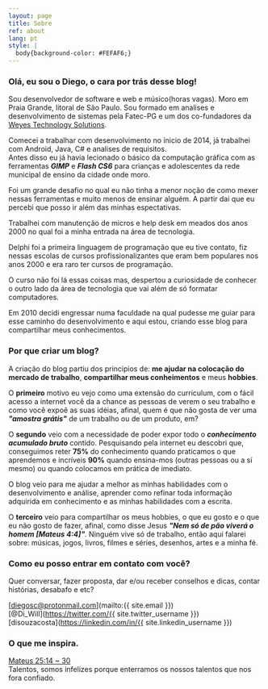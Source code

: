 ```yaml
---
layout: page
title: Sobre
ref: about
lang: pt
style: |
  body{background-color: #FEFAF6;}
---
```

### Olá, eu sou o **Diego**, o cara por trás desse blog!  

Sou desenvolvedor de software e web e músico(horas vagas). Moro em Praia Grande, litoral de São Paulo.
Sou formado em analises e desenvolvimento de sistemas pela Fatec-PG e um dos co-fundadores da [Weyes Technology Solutions](http://weyes.com.br/).

Comecei a trabalhar com desenvolvimento no ínicio de 2014, já trabalhei com Android, Java, C# e analises de requisitos.   
Antes disso eu já havia lecionado o básico da computação gráfica com as ferramentas ***GIMP*** e ***Flash CS6*** para crianças e adolescentes da rede municipal de ensino da cidade onde moro.

Foi um grande desafio no qual eu não tinha a menor noção de como mexer nessas ferramentas e muito menos de ensinar alguém. A partir dai que eu percebi que posso ir além das minhas espectativas.

Trabalhei com manutenção de micros e help desk em meados dos anos 2000 no qual foi a minha entrada na área de tecnologia.

Delphi foi a primeira linguagem de programação que eu tive contato, fiz nessas escolas de cursos profissionalizantes que eram bem populares nos anos 2000 e era raro ter cursos de programação.

O curso não foi lá essas coisas mas, despertou a curiosidade de conhecer o outro lado da área de tecnologia que vai além de só formatar computadores.

Em 2010 decidi engressar numa faculdade na qual pudesse me guiar para esse caminho do desenvolvimento e aqui estou, criando esse blog para compartilhar meus conhecimentos.

### Por que criar um blog?

A criação do blog partiu dos principios de: **me ajudar na colocação do mercado de trabalho**, **compartilhar meus conheimentos** e meus **hobbies**.

O **primeiro** motivo eu vejo como uma extensão do curriculum, com o fácil acesso a internet você da a chance as pessoas de verem o seu trabalho e como você expoê as suas idéias, afinal, quem é que não gosta de ver uma ***"amostra grátis"*** de um trabalho ou de um produto, em?

O **segundo** veio com a necessidade de poder expor todo o ***conhecimento acumulado bruto*** contido. Pesquisando pela internet eu descobri que, conseguimos reter **75%** do conhecimento quando praticamos o que aprendemos e incríveis **90%** quando ensina-mos (outras pessoas ou a sí mesmo) ou quando colocamos em prática de imediato.

O blog veio para me ajudar a melhor as minhas habilidades com o desenvolvimento e análise, aprender como refinar toda informação adquirida em conhecimento e as minhas habilidades com a escrita.

O **terceiro** veio para compartilhar os meus hobbies, o que eu gosto e o que eu não gosto de fazer, afinal, como disse Jesus ***"Nem só de pão viverá o homem [Mateus 4:4]"***. Ninguém vive só de trabalho, então aqui falarei sobre: músicas, jogos, livros, filmes e séries, desenhos, artes e a minha fé.

### Como eu posso entrar em contato com você?  
Quer conversar, fazer proposta, dar e/ou receber conselhos e dicas, contar histórias, desabafo e etc?  

[diegosc@protonmail.com](mailto:{{ site.email }})  
[@Di_Will](https://twitter.com/{{ site.twitter_username }})  
[disouzacosta](https://linkedin.com/in/{{ site.linkedin_username }})  

### O que me inspira.
[Mateus 25:14 ~ 30](https://www.bibliaonline.com.br/acf/mt/25/14-30)  
Talentos, somos infelizes porque enterramos os nossos talentos que nos fora confiado.
